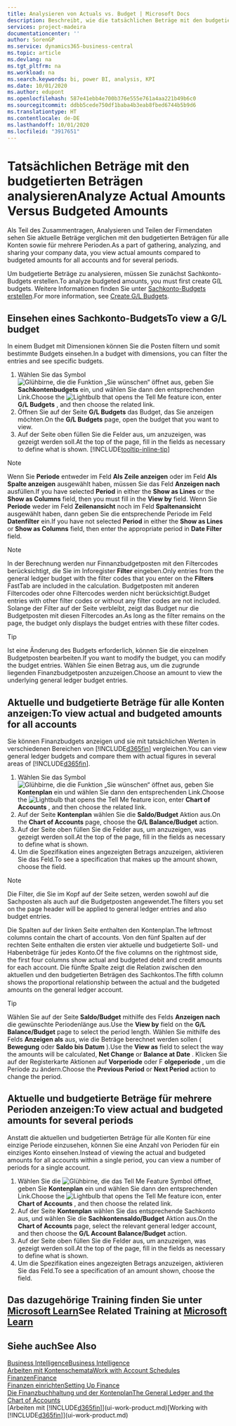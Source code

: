 ```yaml
---
title: Analysieren von Actuals vs. Budget | Microsoft Docs
description: Beschreibt, wie die tatsächlichen Beträge mit den budgetierten Beträgen analysiert werden.
services: project-madeira
documentationcenter: ''
author: SorenGP
ms.service: dynamics365-business-central
ms.topic: article
ms.devlang: na
ms.tgt_pltfrm: na
ms.workload: na
ms.search.keywords: bi, power BI, analysis, KPI
ms.date: 10/01/2020
ms.author: edupont
ms.openlocfilehash: 587e41ebb4e700b376e555e761a4aa221b49b6c0
ms.sourcegitcommit: ddbb5cede750df1baba4b3eab8fbed6744b5b9d6
ms.translationtype: HT
ms.contentlocale: de-DE
ms.lasthandoff: 10/01/2020
ms.locfileid: "3917651"
---
```

# <a name="analyze-actual-amounts-versus-budgeted-amounts"></a><span data-ttu-id="defc7-103">Tatsächlichen Beträge mit den budgetierten Beträgen analysieren</span><span class="sxs-lookup"><span data-stu-id="defc7-103">Analyze Actual Amounts Versus Budgeted Amounts</span></span>
<span data-ttu-id="defc7-104">Als Teil des Zusammentragen, Analysieren und Teilen der Firmendaten sehen Sie aktuelle Beträge verglichen mit den budgetierten Beträgen für alle Konten sowie für mehrere Perioden.</span><span class="sxs-lookup"><span data-stu-id="defc7-104">As a part of gathering, analyzing, and sharing your company data, you view actual amounts compared to budgeted amounts for all accounts and for several periods.</span></span>

<span data-ttu-id="defc7-105">Um budgetierte Beträge zu analysieren, müssen Sie zunächst Sachkonto-Budgets erstellen.</span><span class="sxs-lookup"><span data-stu-id="defc7-105">To analyze budgeted amounts, you must first create G(L budgets.</span></span> <span data-ttu-id="defc7-106">Weitere Informationen finden Sie unter [Sachkonto-Budgets erstellen](finance-how-create-budgets.md).</span><span class="sxs-lookup"><span data-stu-id="defc7-106">For more information, see [Create G/L Budgets](finance-how-create-budgets.md).</span></span>

## <a name="to-view-a-gl-budget"></a><span data-ttu-id="defc7-107">Einsehen eines Sachkonto-Budgets</span><span class="sxs-lookup"><span data-stu-id="defc7-107">To view a G/L budget</span></span>
<span data-ttu-id="defc7-108">In einem Budget mit Dimensionen können Sie die Posten filtern und somit bestimmte Budgets einsehen.</span><span class="sxs-lookup"><span data-stu-id="defc7-108">In a budget with dimensions, you can filter the entries and see specific budgets.</span></span>

1. <span data-ttu-id="defc7-109">Wählen Sie das Symbol ![Glühbirne, die die Funktion „Sie wünschen“ öffnet](media/ui-search/search_small.png "Was möchten Sie tun?") aus, geben Sie **Sachkontenbudgets** ein, und wählen Sie dann den entsprechenden Link.</span><span class="sxs-lookup"><span data-stu-id="defc7-109">Choose the ![Lightbulb that opens the Tell Me feature](media/ui-search/search_small.png "Tell me what you want to do") icon, enter **G/L Budgets** , and then choose the related link.</span></span>
2. <span data-ttu-id="defc7-110">Öffnen Sie auf der Seite **G/L Budgets** das Budget, das Sie anzeigen möchten.</span><span class="sxs-lookup"><span data-stu-id="defc7-110">On the **G/L Budgets** page, open the budget that you want to view.</span></span>  
3. <span data-ttu-id="defc7-111">Auf der Seite oben füllen Sie die Felder aus, um anzuzeigen, was gezeigt werden soll.</span><span class="sxs-lookup"><span data-stu-id="defc7-111">At the top of the page, fill in the fields as necessary to define what is shown.</span></span> [!INCLUDE[tooltip-inline-tip](includes/tooltip-inline-tip_md.md)]

> [!NOTE]  
>   <span data-ttu-id="defc7-112">Wenn Sie **Periode** entweder im Feld **Als Zeile anzeigen** oder im Feld **Als Spalte anzeigen** ausgewählt haben, müssen Sie das Feld **Anzeigen nach** ausfüllen.</span><span class="sxs-lookup"><span data-stu-id="defc7-112">If you have selected **Period** in either the **Show as Lines** or the **Show as Columns** field, then you must fill in the **View by** field.</span></span> <span data-ttu-id="defc7-113">Wenn Sie **Periode** weder im Feld **Zeilenansicht** noch im Feld **Spaltenansicht** ausgewählt haben, dann geben Sie die entsprechende Periode im Feld **Datenfilter** ein.</span><span class="sxs-lookup"><span data-stu-id="defc7-113">If you have not selected **Period** in either the **Show as Lines** or **Show as Columns** field, then enter the appropriate period in **Date Filter** field.</span></span>  

> [!NOTE]  
>   <span data-ttu-id="defc7-114">In der Berechnung werden nur Finnanzbudgetposten mit den Filtercodes berücksichtigt, die Sie im Inforegister **Filter** eingeben.</span><span class="sxs-lookup"><span data-stu-id="defc7-114">Only entries from the general ledger budget with the filter codes that you enter on the **Filters** FastTab are included in the calculation.</span></span> <span data-ttu-id="defc7-115">Budgetposten mit anderen Filtercodes oder ohne Filtercodes werden nicht berücksichtigt.</span><span class="sxs-lookup"><span data-stu-id="defc7-115">Budget entries with other filter codes or without any filter codes are not included.</span></span> <span data-ttu-id="defc7-116">Solange der Filter auf der Seite verbleibt, zeigt das Budget nur die Budgetposten mit diesen Filtercodes an.</span><span class="sxs-lookup"><span data-stu-id="defc7-116">As long as the filter remains on the page, the budget only displays the budget entries with these filter codes.</span></span>  

> [!TIP]  
>   <span data-ttu-id="defc7-117">Ist eine Änderung des Budgets erforderlich, können Sie die einzelnen Budgetposten bearbeiten.</span><span class="sxs-lookup"><span data-stu-id="defc7-117">If you want to modify the budget, you can modify the budget entries.</span></span> <span data-ttu-id="defc7-118">Wählen Sie einen Betrag aus, um die zugrunde liegenden Finanzbudgetposten anzuzeigen.</span><span class="sxs-lookup"><span data-stu-id="defc7-118">Choose an amount to view the underlying general ledger budget entries.</span></span>

## <a name="to-view-actual-and-budgeted-amounts-for-all-accounts"></a><span data-ttu-id="defc7-119">Aktuelle und budgetierte Beträge für alle Konten anzeigen:</span><span class="sxs-lookup"><span data-stu-id="defc7-119">To view actual and budgeted amounts for all accounts</span></span>  
<span data-ttu-id="defc7-120">Sie können Finanzbudgets anzeigen und sie mit tatsächlichen Werten in verschiedenen Bereichen von [!INCLUDE[d365fin](includes/d365fin_md.md)] vergleichen.</span><span class="sxs-lookup"><span data-stu-id="defc7-120">You can view general ledger budgets and compare them with actual figures in several areas of [!INCLUDE[d365fin](includes/d365fin_md.md)].</span></span>

1. <span data-ttu-id="defc7-121">Wählen Sie das Symbol ![Glühbirne, die die Funktion „Sie wünschen“ öffnet](media/ui-search/search_small.png "Was möchten Sie tun?") aus, geben Sie **Kontenplan** ein und wählen Sie dann den entsprechenden Link.</span><span class="sxs-lookup"><span data-stu-id="defc7-121">Choose the ![Lightbulb that opens the Tell Me feature](media/ui-search/search_small.png "Tell me what you want to do") icon, enter **Chart of Accounts** , and then choose the related link.</span></span>  
2. <span data-ttu-id="defc7-122">Auf der Seite **Kontenplan** wählen Sie die **Saldo/Budget** Aktion aus.</span><span class="sxs-lookup"><span data-stu-id="defc7-122">On the **Chart of Accounts** page, choose the **G/L Balance/Budget** action.</span></span>
3. <span data-ttu-id="defc7-123">Auf der Seite oben füllen Sie die Felder aus, um anzuzeigen, was gezeigt werden soll.</span><span class="sxs-lookup"><span data-stu-id="defc7-123">At the top of the page, fill in the fields as necessary to define what is shown.</span></span>  
4. <span data-ttu-id="defc7-124">Um die Spezifikation eines angezeigten Betrags anzuzeigen, aktivieren Sie das Feld.</span><span class="sxs-lookup"><span data-stu-id="defc7-124">To see a specification that makes up the amount shown, choose the field.</span></span>  

> [!NOTE]  
>   <span data-ttu-id="defc7-125">Die Filter, die Sie im Kopf auf der Seite setzen, werden sowohl auf die Sachposten als auch auf die Budgetposten angewendet.</span><span class="sxs-lookup"><span data-stu-id="defc7-125">The filters you set on the page header will be applied to general ledger entries and also budget entries.</span></span>

<span data-ttu-id="defc7-126">Die Spalten auf der linken Seite enthalten den Kontenplan.</span><span class="sxs-lookup"><span data-stu-id="defc7-126">The leftmost columns contain the chart of accounts.</span></span> <span data-ttu-id="defc7-127">Von den fünf Spalten auf der rechten Seite enthalten die ersten vier aktuelle und budgetierte Soll- und Habenbeträge für jedes Konto.</span><span class="sxs-lookup"><span data-stu-id="defc7-127">Of the five columns on the rightmost side, the first four columns show actual and budgeted debit and credit amounts for each account.</span></span> <span data-ttu-id="defc7-128">Die fünfte Spalte zeigt die Relation zwischen den aktuellen und den budgetierten Beträgen des Sachkontos.</span><span class="sxs-lookup"><span data-stu-id="defc7-128">The fifth column shows the proportional relationship between the actual and the budgeted amounts on the general ledger account.</span></span>  

> [!TIP]  
>   <span data-ttu-id="defc7-129">Wählen Sie auf der Seite **Saldo/Budget** mithilfe des Felds **Anzeigen nach** die gewünschte Periodenlänge aus.</span><span class="sxs-lookup"><span data-stu-id="defc7-129">Use the **View by** field on the **G/L Balance/Budget** page to select the period length.</span></span> <span data-ttu-id="defc7-130">Wählen Sie mithilfe des Felds **Anzeigen als** aus, wie die Beträge berechnet werden sollen ( **Bewegung** oder **Saldo bis Datum** ).</span><span class="sxs-lookup"><span data-stu-id="defc7-130">Use the **View as** field to select the way the amounts will be calculated, **Net Change** or **Balance at Date** .</span></span> <span data-ttu-id="defc7-131">Klicken Sie auf der Registerkarte Aktionen auf **Vorperiode** oder F **olgeperiode** , um die Periode zu ändern.</span><span class="sxs-lookup"><span data-stu-id="defc7-131">Choose the **Previous Period** or **Next Period** action to change the period.</span></span>  

## <a name="to-view-actual-and-budgeted-amounts-for-several-periods"></a><span data-ttu-id="defc7-132">Aktuelle und budgetierte Beträge für mehrere Perioden anzeigen:</span><span class="sxs-lookup"><span data-stu-id="defc7-132">To view actual and budgeted amounts for several periods</span></span>  
<span data-ttu-id="defc7-133">Anstatt die aktuellen und budgetierten Beträge für alle Konten für eine einzige Periode einzusehen, können Sie eine Anzahl von Perioden für ein einziges Konto einsehen.</span><span class="sxs-lookup"><span data-stu-id="defc7-133">Instead of viewing the actual and budgeted amounts for all accounts within a single period, you can view a number of periods for a single account.</span></span>  

1. <span data-ttu-id="defc7-134">Wählen Sie die ![Glühbirne, die das Tell Me Feature](media/ui-search/search_small.png "Was möchten Sie tun?") Symbol öffnet, geben Sie **Kontenplan** ein und wählen Sie dann den entsprechenden Link.</span><span class="sxs-lookup"><span data-stu-id="defc7-134">Choose the ![Lightbulb that opens the Tell Me feature](media/ui-search/search_small.png "Tell me what you want to do") icon, enter **Chart of Accounts** , and then choose the related link.</span></span>  
2. <span data-ttu-id="defc7-135">Auf der Seite **Kontenplan** wählen Sie das entsprechende Sachkonto aus, und wählen Sie die **Sachkontensaldo/Budget** Aktion aus.</span><span class="sxs-lookup"><span data-stu-id="defc7-135">On the **Chart of Accounts** page, select the relevant general ledger account, and then choose the **G/L Account Balance/Budget** action.</span></span>  
3. <span data-ttu-id="defc7-136">Auf der Seite oben füllen Sie die Felder aus, um anzuzeigen, was gezeigt werden soll.</span><span class="sxs-lookup"><span data-stu-id="defc7-136">At the top of the page, fill in the fields as necessary to define what is shown.</span></span>   
4. <span data-ttu-id="defc7-137">Um die Spezifikation eines angezeigten Betrags anzuzeigen, aktivieren Sie das Feld.</span><span class="sxs-lookup"><span data-stu-id="defc7-137">To see a specification of an amount shown, choose the field.</span></span>  

## <a name="see-related-training-at-microsoft-learn"></a><span data-ttu-id="defc7-138">Das dazugehörige Training finden Sie unter [Microsoft Learn](/learn/modules/budgets-exchange-rates-dynamics-365-business-central/index)</span><span class="sxs-lookup"><span data-stu-id="defc7-138">See Related Training at [Microsoft Learn](/learn/modules/budgets-exchange-rates-dynamics-365-business-central/index)</span></span>

## <a name="see-also"></a><span data-ttu-id="defc7-139">Siehe auch</span><span class="sxs-lookup"><span data-stu-id="defc7-139">See Also</span></span>
[<span data-ttu-id="defc7-140">Business Intelligence</span><span class="sxs-lookup"><span data-stu-id="defc7-140">Business Intelligence</span></span>](bi.md)  
[<span data-ttu-id="defc7-141">Arbeiten mit Kontenschemata</span><span class="sxs-lookup"><span data-stu-id="defc7-141">Work with Account Schedules</span></span>](bi-how-work-account-schedule.md)  
[<span data-ttu-id="defc7-142">Finanzen</span><span class="sxs-lookup"><span data-stu-id="defc7-142">Finance</span></span>](finance.md)  
[<span data-ttu-id="defc7-143">Finanzen einrichten</span><span class="sxs-lookup"><span data-stu-id="defc7-143">Setting Up Finance</span></span>](finance-setup-finance.md)  
[<span data-ttu-id="defc7-144">Die Finanzbuchhaltung und der Kontenplan</span><span class="sxs-lookup"><span data-stu-id="defc7-144">The General Ledger and the Chart of Accounts</span></span>](finance-general-ledger.md)  
<span data-ttu-id="defc7-145">[Arbeiten mit [!INCLUDE[d365fin](includes/d365fin_md.md)]](ui-work-product.md)</span><span class="sxs-lookup"><span data-stu-id="defc7-145">[Working with [!INCLUDE[d365fin](includes/d365fin_md.md)]](ui-work-product.md)</span></span>  
